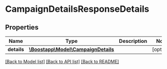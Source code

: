 # CampaignDetailsResponseDetails

## Properties
Name | Type | Description | Notes
------------ | ------------- | ------------- | -------------
**details** | [**\Boostapp\Model\CampaignDetails**](CampaignDetails.md) |  | [optional] 

[[Back to Model list]](../README.md#documentation-for-models) [[Back to API list]](../README.md#documentation-for-api-endpoints) [[Back to README]](../README.md)


